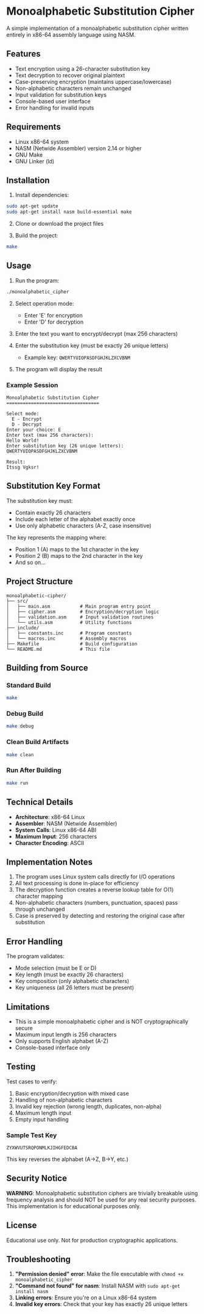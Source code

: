 # Monoalphabetic Substitution Cipher

A simple implementation of a monoalphabetic substitution cipher written entirely in x86-64 assembly language using NASM.

## Features

- Text encryption using a 26-character substitution key
- Text decryption to recover original plaintext
- Case-preserving encryption (maintains uppercase/lowercase)
- Non-alphabetic characters remain unchanged
- Input validation for substitution keys
- Console-based user interface
- Error handling for invalid inputs

## Requirements

- Linux x86-64 system
- NASM (Netwide Assembler) version 2.14 or higher
- GNU Make
- GNU Linker (ld)

## Installation

1. Install dependencies:
```bash
sudo apt-get update
sudo apt-get install nasm build-essential make
```

2. Clone or download the project files

3. Build the project:
```bash
make
```

## Usage

1. Run the program:
```bash
./monoalphabetic_cipher
```

2. Select operation mode:
   - Enter 'E' for encryption
   - Enter 'D' for decryption

3. Enter the text you want to encrypt/decrypt (max 256 characters)

4. Enter the substitution key (must be exactly 26 unique letters)
   - Example key: `QWERTYUIOPASDFGHJKLZXCVBNM`

5. The program will display the result

### Example Session

```
Monoalphabetic Substitution Cipher
==================================

Select mode:
  E - Encrypt
  D - Decrypt
Enter your choice: E
Enter text (max 256 characters):
Hello World!
Enter substitution key (26 unique letters):
QWERTYUIOPASDFGHJKLZXCVBNM

Result:
Itssg Vgksr!
```

## Substitution Key Format

The substitution key must:
- Contain exactly 26 characters
- Include each letter of the alphabet exactly once
- Use only alphabetic characters (A-Z, case insensitive)

The key represents the mapping where:
- Position 1 (A) maps to the 1st character in the key
- Position 2 (B) maps to the 2nd character in the key
- And so on...

## Project Structure

```
monoalphabetic-cipher/
├── src/
│   ├── main.asm           # Main program entry point
│   ├── cipher.asm         # Encryption/decryption logic
│   ├── validation.asm     # Input validation routines
│   └── utils.asm          # Utility functions
├── include/
│   ├── constants.inc      # Program constants
│   └── macros.inc         # Assembly macros
├── Makefile               # Build configuration
└── README.md              # This file
```

## Building from Source

### Standard Build
```bash
make
```

### Debug Build
```bash
make debug
```

### Clean Build Artifacts
```bash
make clean
```

### Run After Building
```bash
make run
```

## Technical Details

- **Architecture**: x86-64 Linux
- **Assembler**: NASM (Netwide Assembler)
- **System Calls**: Linux x86-64 ABI
- **Maximum Input**: 256 characters
- **Character Encoding**: ASCII

## Implementation Notes

1. The program uses Linux system calls directly for I/O operations
2. All text processing is done in-place for efficiency
3. The decryption function creates a reverse lookup table for O(1) character mapping
4. Non-alphabetic characters (numbers, punctuation, spaces) pass through unchanged
5. Case is preserved by detecting and restoring the original case after substitution

## Error Handling

The program validates:
- Mode selection (must be E or D)
- Key length (must be exactly 26 characters)
- Key composition (only alphabetic characters)
- Key uniqueness (all 26 letters must be present)

## Limitations

- This is a simple monoalphabetic cipher and is NOT cryptographically secure
- Maximum input length is 256 characters
- Only supports English alphabet (A-Z)
- Console-based interface only

## Testing

Test cases to verify:
1. Basic encryption/decryption with mixed case
2. Handling of non-alphabetic characters
3. Invalid key rejection (wrong length, duplicates, non-alpha)
4. Maximum length input
5. Empty input handling

### Sample Test Key
```
ZYXWVUTSRQPONMLKJIHGFEDCBA
```
This key reverses the alphabet (A→Z, B→Y, etc.)

## Security Notice

**WARNING**: Monoalphabetic substitution ciphers are trivially breakable using frequency analysis and should NOT be used for any real security purposes. This implementation is for educational purposes only.

## License

Educational use only. Not for production cryptographic applications.

## Troubleshooting

1. **"Permission denied" error**: Make the file executable with `chmod +x monoalphabetic_cipher`
2. **"Command not found" for nasm**: Install NASM with `sudo apt-get install nasm`
3. **Linking errors**: Ensure you're on a Linux x86-64 system
4. **Invalid key errors**: Check that your key has exactly 26 unique letters